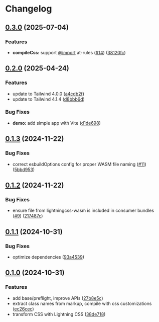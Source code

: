 # Changelog

## [0.3.0](https://github.com/balintbrews/tailwindcss-in-browser/compare/tailwindcss-in-browser-v0.2.0...tailwindcss-in-browser-v0.3.0) (2025-07-04)


### Features

* **compileCss:** support [@import](https://github.com/import) at-rules ([#14](https://github.com/balintbrews/tailwindcss-in-browser/issues/14)) ([38120fc](https://github.com/balintbrews/tailwindcss-in-browser/commit/38120fce10540e39957edcea81376b8031638e71))

## [0.2.0](https://github.com/balintbrews/tailwindcss-in-browser/compare/tailwindcss-in-browser-v0.1.3...tailwindcss-in-browser-v0.2.0) (2025-04-24)


### Features

* update to Tailwind 4.0.0 ([a4cdb2f](https://github.com/balintbrews/tailwindcss-in-browser/commit/a4cdb2f663b224aecda0e2ace4c9923e81635b54))
* update to Tailwind 4.1.4 ([d8bbb6d](https://github.com/balintbrews/tailwindcss-in-browser/commit/d8bbb6d44dc035bd48ae14527c69432ffb8149d1))


### Bug Fixes

* **demo:** add simple app with Vite ([d1de698](https://github.com/balintbrews/tailwindcss-in-browser/commit/d1de698ed2a344feb44721ec648e023f0b670c90))

## [0.1.3](https://github.com/balintbrews/tailwindcss-in-browser/compare/tailwindcss-in-browser-v0.1.2...tailwindcss-in-browser-v0.1.3) (2024-11-22)


### Bug Fixes

* correct esbuildOptions config for proper WASM file naming ([#11](https://github.com/balintbrews/tailwindcss-in-browser/issues/11)) ([5bbd953](https://github.com/balintbrews/tailwindcss-in-browser/commit/5bbd953bade8f6db6927abd086d04e1db9de3895))

## [0.1.2](https://github.com/balintbrews/tailwindcss-in-browser/compare/tailwindcss-in-browser-v0.1.1...tailwindcss-in-browser-v0.1.2) (2024-11-22)


### Bug Fixes

* ensure file from lightningcss-wasm is included in consumer bundles ([#9](https://github.com/balintbrews/tailwindcss-in-browser/issues/9)) ([217487c](https://github.com/balintbrews/tailwindcss-in-browser/commit/217487c1b20c741ef0f3d4ed12d2067c471b6f24))

## [0.1.1](https://github.com/balintbrews/tailwindcss-in-browser/compare/tailwindcss-in-browser-v0.1.0...tailwindcss-in-browser-v0.1.1) (2024-10-31)


### Bug Fixes

* optimize dependencies ([93a4539](https://github.com/balintbrews/tailwindcss-in-browser/commit/93a45391bdf0fa81bfd8c930c60d8bc0e6b3d82a))

## [0.1.0](https://github.com/balintbrews/tailwindcss-in-browser/compare/tailwindcss-in-browser-v0.0.1...tailwindcss-in-browser-v0.1.0) (2024-10-31)


### Features

* add base/preflight, improve APIs ([27b8e5c](https://github.com/balintbrews/tailwindcss-in-browser/commit/27b8e5c03bf0af6f0cdfed9517944d363a892c99))
* extract class names from markup, compile with css customizations ([ec26cec](https://github.com/balintbrews/tailwindcss-in-browser/commit/ec26cecc9617fa1381c60376a1fe8c7dcbb7000f))
* transform CSS with Lightning CSS ([38de718](https://github.com/balintbrews/tailwindcss-in-browser/commit/38de718fdb2f834d3d94a42801c3c6fb70a9ed9a))
